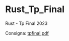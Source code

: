 # Rust_Tp_Final
Rust - Tp Final 2023

Consigna: [tpfinal.pdf](https://github.com/Nack34/Rust_Tp_Final/files/11943301/tpfinal.pdf)
